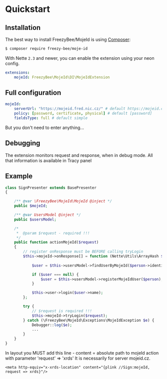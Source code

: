 Quickstart
==========


Installation
-----------

The best way to install FreezyBee/MojeId is using  [Composer](http://getcomposer.org/):

```sh
$ composer require freezy-bee/moje-id
```

With Nette `2.3` and newer, you can enable the extension using your neon config.

```yml
extensions:
	mojeId: FreezyBee\MojeId\DI\MojeIdExtension
```

Full configuration
---------------------

```yml
mojeId:
	serverUrl: "https://mojeid.fred.nic.cz/" # default https://mojeid.cz/
	policy: [password, certificate, physical] # default [password]
	fieldsType: full # default simple
```

But you don't need to enter anything... 


Debugging
---------

The extension monitors request and response, when in debug mode. All that information is available in Tracy panel



Example
-------

```php
class SignPresenter extends BasePresenter
{

	/** @var \FreezyBee\MojeId\MojeId @inject */
	public $mojeId;

	/** @var UsersModel @inject */
	public $usersModel;

	/*
	 *	@param $request - required !!!
	 */
	public function actionMojeId($request)
	{
		// register onResponse must be BEFORE calling tryLogin
		$this->mojeId->onResponse[] = function (Nette\Utils\ArrayHash $person) {
			
			$user = $this->usersModel->findUserByMojeId($person->identity);

			if ($user === null) {
				$user = $this->usersModel->registerMojeIdUser($person);
			}

			$this->user->login($user->name);
		};

		try {
			// $request is required !!!
			$this->mojeId->tryLogin($request);
		} catch (\FreezyBee\MojeId\Exceptions\MojeIdException $e) {
			Debugger::log($e);
			...
		}
	}
}
```

In layout you MUST add this line - content = absolute path to mojeId action with parameter 'request' => 'xrds' 
It is necessarily for server mojeid.cz.

```smarty
<meta http-equiv="x-xrds-location" content="{plink //Sign:mojeId, request => xrds}"/>
```
